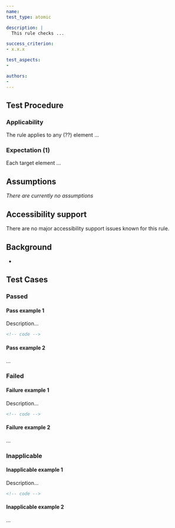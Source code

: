 ```yaml
---
name:
test_type: atomic

description: |
  This rule checks ...

success_criterion:
- x.x.x

test_aspects:
- 

authors:
-
---
```


## Test Procedure

### Applicability

The rule applies to any (??) element ...

### Expectation (1)

Each target element ...

## Assumptions

*There are currently no assumptions*

## Accessibility support

There are no major accessibility support issues known for this rule.

## Background

- 

## Test Cases

### Passed

#### Pass example 1

Description...

```html
<!-- code -->
```

#### Pass example 2

...

### Failed

#### Failure example 1

Description...

```html
<!-- code -->
```

#### Failure example 2

...

### Inapplicable

#### Inapplicable example 1

Description...

```html
<!-- code -->
```

#### Inapplicable example 2

...
